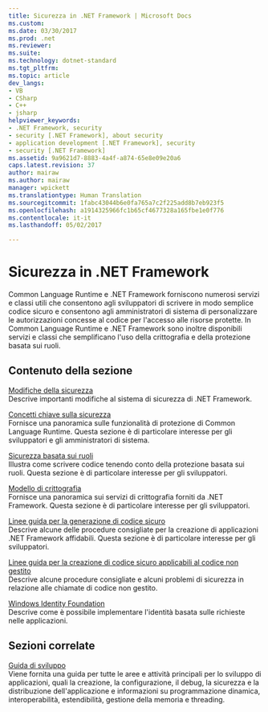 ```yaml
---
title: Sicurezza in .NET Framework | Microsoft Docs
ms.custom: 
ms.date: 03/30/2017
ms.prod: .net
ms.reviewer: 
ms.suite: 
ms.technology: dotnet-standard
ms.tgt_pltfrm: 
ms.topic: article
dev_langs:
- VB
- CSharp
- C++
- jsharp
helpviewer_keywords:
- .NET Framework, security
- security [.NET Framework], about security
- application development [.NET Framework], security
- security [.NET Framework]
ms.assetid: 9a9621d7-8883-4a4f-a874-65e8e09e20a6
caps.latest.revision: 37
author: mairaw
ms.author: mairaw
manager: wpickett
ms.translationtype: Human Translation
ms.sourcegitcommit: 1fabc43044b6e0fa765a7c2f225add8b7eb923f5
ms.openlocfilehash: a1914325966fc1b65cf4677328a165fbe1e0f776
ms.contentlocale: it-it
ms.lasthandoff: 05/02/2017

---
```

# <a name="security-in-the-net-framework"></a>Sicurezza in .NET Framework
Common Language Runtime e .NET Framework forniscono numerosi servizi e classi utili che consentono agli sviluppatori di scrivere in modo semplice codice sicuro e consentono agli amministratori di sistema di personalizzare le autorizzazioni concesse al codice per l'accesso alle risorse protette. In Common Language Runtime e .NET Framework sono inoltre disponibili servizi e classi che semplificano l'uso della crittografia e della protezione basata sui ruoli.  
  
## <a name="in-this-section"></a>Contenuto della sezione  
 [Modifiche della sicurezza](../../../docs/framework/security/security-changes.md)  
 Descrive importanti modifiche al sistema di sicurezza di .NET Framework.  
  
 [Concetti chiave sulla sicurezza](../../../docs/standard/security/key-security-concepts.md)  
 Fornisce una panoramica sulle funzionalità di protezione di Common Language Runtime. Questa sezione è di particolare interesse per gli sviluppatori e gli amministratori di sistema.  
  
 [Sicurezza basata sui ruoli](../../../docs/standard/security/role-based-security.md)  
 Illustra come scrivere codice tenendo conto della protezione basata sui ruoli. Questa sezione è di particolare interesse per gli sviluppatori.  
  
 [Modello di crittografia](../../../docs/standard/security/cryptography-model.md)  
 Fornisce una panoramica sui servizi di crittografia forniti da .NET Framework. Questa sezione è di particolare interesse per gli sviluppatori.  
  
 [Linee guida per la generazione di codice sicuro](../../../docs/standard/security/secure-coding-guidelines.md)  
 Descrive alcune delle procedure consigliate per la creazione di applicazioni .NET Framework affidabili. Questa sezione è di particolare interesse per gli sviluppatori.  
  
 [Linee guida per la creazione di codice sicuro applicabili al codice non gestito](../../../docs/framework/security/secure-coding-guidelines-for-unmanaged-code.md)  
 Descrive alcune procedure consigliate e alcuni problemi di sicurezza in relazione alle chiamate di codice non gestito.  
  
 [Windows Identity Foundation](../../../docs/framework/security/index.md)  
 Descrive come è possibile implementare l'identità basata sulle richieste nelle applicazioni.  
  
## <a name="related-sections"></a>Sezioni correlate  
 [Guida di sviluppo](../../../docs/framework/development-guide.md)  
 Viene fornita una guida per tutte le aree e attività principali per lo sviluppo di applicazioni, quali la creazione, la configurazione, il debug, la sicurezza e la distribuzione dell'applicazione e informazioni su programmazione dinamica, interoperabilità, estendibilità, gestione della memoria e threading.

